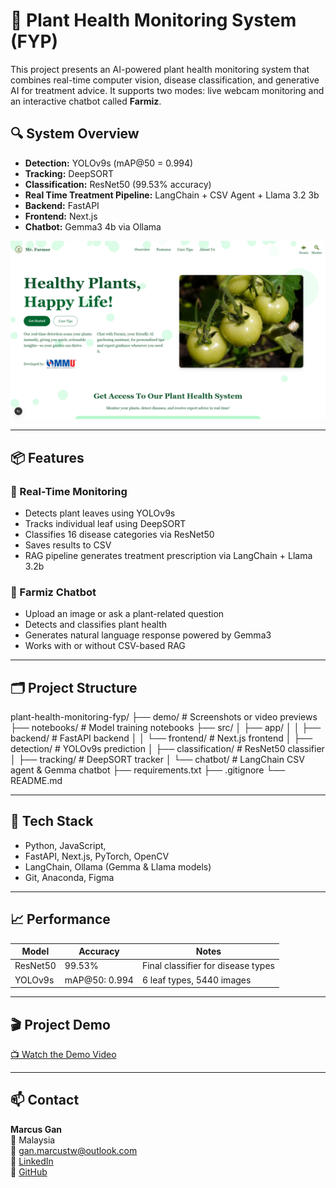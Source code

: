 # 🌿 Plant Health Monitoring System (FYP)

This project presents an AI-powered plant health monitoring system that combines real-time computer vision, disease classification, and generative AI for treatment advice. It supports two modes: live webcam monitoring and an interactive chatbot called **Farmiz**.

## 🔍 System Overview

- **Detection:** YOLOv9s (mAP@50 = 0.994)
- **Tracking:** DeepSORT
- **Classification:** ResNet50 (99.53% accuracy)
- **Real Time Treatment Pipeline:** LangChain + CSV Agent + Llama 3.2 3b
- **Backend:** FastAPI
- **Frontend:** Next.js
- **Chatbot:** Gemma3 4b via Ollama

![Demo](demo/homepage_overview.png) 

---

## 📦 Features

### 🌿 Real-Time Monitoring
- Detects plant leaves using YOLOv9s
- Tracks individual leaf using DeepSORT
- Classifies 16 disease categories via ResNet50
- Saves results to CSV
- RAG pipeline generates treatment prescription via LangChain + Llama 3.2b

### 🤖 Farmiz Chatbot
- Upload an image or ask a plant-related question
- Detects and classifies plant health
- Generates natural language response powered by Gemma3
- Works with or without CSV-based RAG

---

## 🗂 Project Structure
plant-health-monitoring-fyp/
├── demo/ # Screenshots or video previews
├── notebooks/ # Model training notebooks
├── src/
│ ├── app/
│ │ ├── backend/ # FastAPI backend
│ │ └── frontend/ # Next.js frontend
│ ├── detection/ # YOLOv9s prediction
│ ├── classification/ # ResNet50 classifier
│ ├── tracking/ # DeepSORT tracker
│ └── chatbot/ # LangChain CSV agent & Gemma chatbot
├── requirements.txt
├── .gitignore
└── README.md

---

## 🧪 Tech Stack

- Python, JavaScript,
- FastAPI, Next.js, PyTorch, OpenCV
- LangChain, Ollama (Gemma & Llama models)
- Git, Anaconda, Figma

---

## 📈 Performance

| Model     | Accuracy | Notes                              |
|-----------|----------|------------------------------------|
| ResNet50  | 99.53%   | Final classifier for disease types |
| YOLOv9s   | mAP@50: 0.994 | 6 leaf types, 5440 images     |

---

## 🎬 Project Demo

[📺 Watch the Demo Video](https://youtu.be/oxByOFggy5E?si=p3GfxdC4rsC-21Ck)

---

## 📫 Contact

**Marcus Gan**  
📍 Malaysia  
📧 gan.marcustw@outlook.com  
🔗 [LinkedIn](https://www.linkedin.com/in/ganmarcustw13)  
🔗 [GitHub](https://github.com/MarcusWey)

